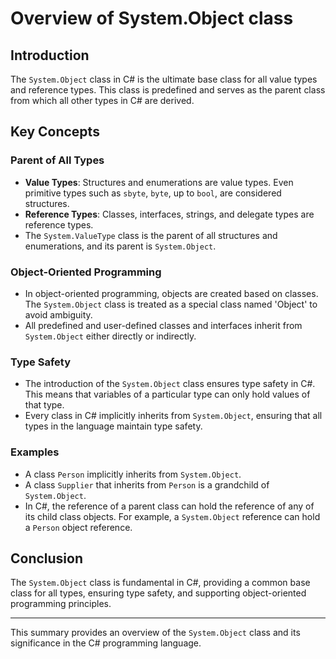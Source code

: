 
# Overview of System.Object class

## Introduction
The `System.Object` class in C# is the ultimate base class for all value types and reference types. This class is predefined and serves as the parent class from which all other types in C# are derived.

## Key Concepts

### Parent of All Types
- **Value Types**: Structures and enumerations are value types. Even primitive types such as `sbyte`, `byte`, up to `bool`, are considered structures.
- **Reference Types**: Classes, interfaces, strings, and delegate types are reference types.
- The `System.ValueType` class is the parent of all structures and enumerations, and its parent is `System.Object`.

### Object-Oriented Programming
- In object-oriented programming, objects are created based on classes. The `System.Object` class is treated as a special class named 'Object' to avoid ambiguity.
- All predefined and user-defined classes and interfaces inherit from `System.Object` either directly or indirectly.

### Type Safety
- The introduction of the `System.Object` class ensures type safety in C#. This means that variables of a particular type can only hold values of that type.
- Every class in C# implicitly inherits from `System.Object`, ensuring that all types in the language maintain type safety.

### Examples
- A class `Person` implicitly inherits from `System.Object`.
- A class `Supplier` that inherits from `Person` is a grandchild of `System.Object`.
- In C#, the reference of a parent class can hold the reference of any of its child class objects. For example, a `System.Object` reference can hold a `Person` object reference.

## Conclusion
The `System.Object` class is fundamental in C#, providing a common base class for all types, ensuring type safety, and supporting object-oriented programming principles.

---

This summary provides an overview of the `System.Object` class and its significance in the C# programming language.

